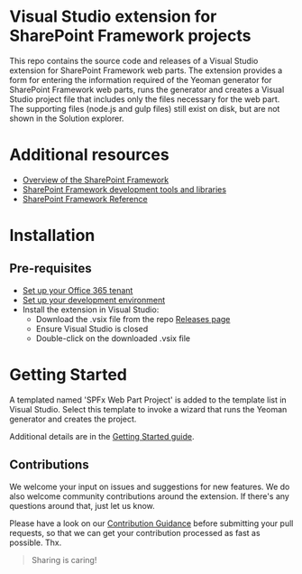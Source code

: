 # Visual Studio extension for SharePoint Framework projects
This repo contains the source code and releases of a Visual Studio extension for SharePoint Framework web parts. The extension provides a form for entering the information required of the Yeoman generator for SharePoint Framework web parts, runs the generator and creates a Visual Studio project file that includes only the files necessary for the web part. The supporting files (node.js and gulp files) still exist on disk, but are not shown in the Solution explorer.

# Additional resources

* [Overview of the SharePoint Framework](http://dev.office.com/sharepoint/docs/spfx/sharepoint-framework-overview)
* [SharePoint Framework development tools and libraries](http://dev.office.com/sharepoint/docs/spfx/tools-and-libraries)
* [SharePoint Framework Reference](https://sharepoint.github.io/)

# Installation

## Pre-requisites

* [Set up your Office 365 tenant](https://dev.office.com/sharepoint/docs/spfx/set-up-your-developer-tenant)
* [Set up your development environment](https://dev.office.com/sharepoint/docs/spfx/set-up-your-development-environment)
* Install the extension in Visual Studio:
  * Download the .vsix file from the repo [Releases page](./releases/latest)
  * Ensure Visual Studio is closed
  * Double-click on the downloaded .vsix file

# Getting Started
A templated named 'SPFx Web Part Project' is added to the template list in Visual Studio. Select this template to invoke a wizard that runs the Yeoman generator and creates the project.

Additional details are in the [Getting Started guide](./wiki/Getting-Started).

## Contributions

We welcome your input on issues and suggestions for new features. We do also welcome community contributions around the extension. If there's any questions around that, just let us know.

Please have a look on our [Contribution Guidance](./.github/CONTRIBUTING.md) before submitting your pull requests, so that we can get your contribution processed as fast as possible. Thx.

> Sharing is caring!